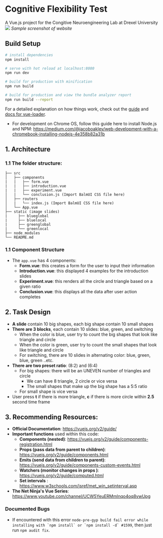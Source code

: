 # Cognitive Flexibility Test 

A Vue.js project for the Congitive Neuroengineering Lab at Drexel University 
![](https://user-images.githubusercontent.com/22923895/54078166-a0fae880-4291-11e9-8613-523ad6f3824e.png) 
 *Sample screenshot of website* 


## Build Setup

``` bash
# install dependencies
npm install

# serve with hot reload at localhost:8080
npm run dev

# build for production with minification
npm run build

# build for production and view the bundle analyzer report
npm run build --report
```

For a detailed explanation on how things work, check out the [guide](http://vuejs-templates.github.io/webpack/) and [docs for vue-loader](http://vuejs.github.io/vue-loader).

- For development on Chrome OS, follow this guide here to install Node.js and NPM: https://medium.com/@jacoboakley/web-development-with-a-chromebook-installing-nodejs-4e358b82a31b 



## 1. Architecture 

### 1.1 The folder structure:  
```
├── src 
│   ├── components 
|   |   ├── form.vue          
|   |   ├── introduction.vue 
|   |   ├── experiment.vue 
│   |   └── conclusion.js (Import BalmUI CSS file here) 
│   ├── routers
│   |   └── index.js (Import BalmUI CSS file here) 
│   └── App.vue  
├── static (image slides) 
|     ├── blueglobal
|     ├── bluelocal
|     ├── greenglobal
|     └── greenlocal 
├── node_modules 
└── README.md

```

### 1.1 Component Structure
- The `app.vue` has 4 components: 
   - **Form.vue**: this creates a form for the user to input their information 
   - **Introduction.vue**: this displayed 4 examples for the introduction slides 
   - **Experiment.vue**: this renders all the circle and triangle based on a given ratio 
   - **Conclusion.vue**: this displays all the data after user action completes   

## 2. Task Design 
- **A slide** contain 10 big shapes, each big shape contain 10 small shapes 
- **There are 3 blocks**, each contain 10 slides: blue, green, and switching  
   + When the color is blue, user try to count the big shapes that look like triangle and circle 
   + When the color is green, user try to count the small shapes that look like triangle and circle 
   + For switching, there are 10 slides in alternating color: blue, green, blue, green ..etc. 
- **There are two preset ratio**: (8:2) and (6:4) 
   + For big shapes: there will be an UNEVEN number of triangles and circle 
      + We can have 8 triangle, 2 circle or vice versa
      + The small shapes that make up the big shape has a 5:5 ratio  
   + For small shape is vice versa
- User press **t** if there is more triangle, **c** if there is more circle within **2.5** second time frame 


## 3. Recommending Resources: 
- **Official Documentation**: https://vuejs.org/v2/guide/ 
- **Important functions** used within this code: 
   - **Components (nested)**: https://vuejs.org/v2/guide/components-registration.html 
   - **Props (pass data from parent to children)**: https://vuejs.org/v2/guide/components.html 
   - **Emits (send data from children to parent)**: https://vuejs.org/v2/guide/components-custom-events.html 
   - **Watchers (monitor changes in props )**: https://vuejs.org/v2/guide/computed.html 
   - **Set intervals** : https://www.w3schools.com/jsref/met_win_setinterval.asp  
- **The Net Ninja's Vue Series**: https://www.youtube.com/channel/UCW5YeuERMmlnqo4oq8vwUpg  





### Documented Bugs
- If encountered with this error ```node-pre-gyp build fail error while installing with `npm install` or `npm install -d` #1599```, then just run `npm audit fix`. 


 
